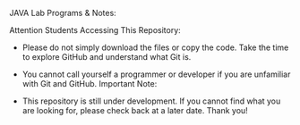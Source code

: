 JAVA Lab Programs & Notes:

Attention Students Accessing This Repository:

- Please do not simply download the files or copy the code. Take the time to explore GitHub and understand what Git is.
- You cannot call yourself a programmer or developer if you are unfamiliar with Git and GitHub.
Important Note:

- This repository is still under development. If you cannot find what you are looking for, please check back at a later date.
Thank you!
